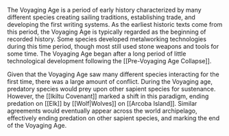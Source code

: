 The Voyaging Age is a period of early history characterized by many different species creating sailing traditions, establishing trade, and developing the first writing systems. As the earliest historic texts come from this period, the Voyaging Age is typically regarded as the beginning of recorded history. Some species developed metalworking technologies during this time period, though most still used stone weapons and tools for some time. The Voyaging Age began after a long period of little technological development following the [[Pre-Voyaging Age Collapse]].

Given that the Voyaging Age saw many different species interacting for the first time, there was a large amount of conflict. During the Voyaging age, predatory species would prey upon other sapient species for sustenance. However, the [[Ikiltu Covenant]] marked a shift in this paradigm, ending predation on [[Elk]] by [[Wolf|Wolves]] on [[Arcoba Island]]. Similar agreements would eventually appear across the world archipelago, effectively ending predation on other sapient species, and marking the end of the Voyaging Age.

